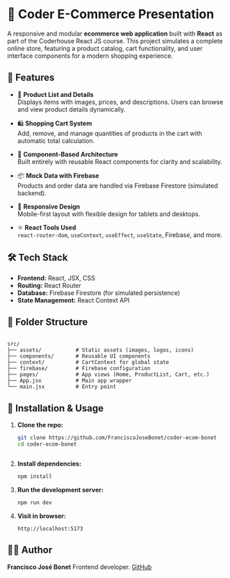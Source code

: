 
# 🛒 Coder E-Commerce Presentation

A responsive and modular **ecommerce web application** built with **React** as part of the Coderhouse React JS course. This project simulates a complete online store, featuring a product catalog, cart functionality, and user interface components for a modern shopping experience.

## 🚀 Features

- 🧾 **Product List and Details**  
  Displays items with images, prices, and descriptions. Users can browse and view product details dynamically.

- 🛍️ **Shopping Cart System**  
  Add, remove, and manage quantities of products in the cart with automatic total calculation.

- 🧩 **Component-Based Architecture**  
  Built entirely with reusable React components for clarity and scalability.

- 📦 **Mock Data with Firebase**  
  Products and order data are handled via Firebase Firestore (simulated backend).

- 📱 **Responsive Design**  
  Mobile-first layout with flexible design for tablets and desktops.

- ⚛️ **React Tools Used**  
  `react-router-dom`, `useContext`, `useEffect`, `useState`, Firebase, and more.

## 🛠️ Tech Stack

- **Frontend:** React, JSX, CSS
- **Routing:** React Router
- **Database:** Firebase Firestore (for simulated persistence)
- **State Management:** React Context API

## 📁 Folder Structure

```

src/
├── assets/           # Static assets (images, logos, icons)
├── components/       # Reusable UI components
├── context/          # CartContext for global state
├── firebase/         # Firebase configuration
├── pages/            # App views (Home, ProductList, Cart, etc.)
├── App.jsx           # Main app wrapper
└── main.jsx          # Entry point

````

## 🔧 Installation & Usage

1. **Clone the repo:**
   ```bash
   git clone https://github.com/FranciscoJoseBonet/coder-ecom-bonet
   cd coder-ecom-bonet
````
````
2. **Install dependencies:**

   ```bash
   npm install
   ```

3. **Run the development server:**

   ```bash
   npm run dev
   ```

4. **Visit in browser:**

   ```
   http://localhost:5173
   ```

## 🧑‍💻 Author

**Francisco José Bonet**
Frontend developer.
[GitHub](https://github.com/FranciscoJoseBonet)


